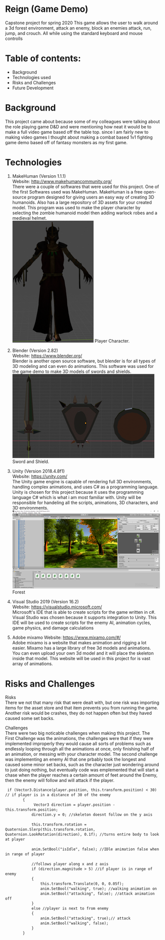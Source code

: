 # Reign (Game Demo)
Capstone project for spring 2020 This game allows the user to walk around a 3d forest environment, attack an enemy, block an enemies attack, run, jump, and crouch. All while using the standard keyboard and mouse controlls

# Table of contents:
* Background
* Technologies used
* Risks and Challenges
* Future Development

# Background
This project came about because some of my colleagues were talking about the role playing game D&D and were mentioning how neat it would be to make a full video game based off the table top. since I am fairly new to making video games I thought about making a combat based 1v1 fighting game demo based off of fantasy monsters as my first game.

# Technologies
1. MakeHuman (Version 1.1.1)  
Website: http://www.makehumancommunity.org/  
There were a couple of softwares that were used for this project. One of the first Softwares used was MakeHuman. MakeHuman is a free open-source program designed for giving users an easy way of creating 3D humanoids. Also has a large repository of 3D assets for your created model. This program was used to make the player character by selecting the zombie humanoid model then adding warlock robes and a medieval helmet.    
![Player Character](/docs/2A.png)
Player Character.  
  
2. Blender (Version 2.82)  
Website: https://www.blender.org/  
Blender is another open source software, but blender is for all types of 3D modeling and can even do animations. This software was used for the game demo to make 3D models of swords and shields.  
![Sword and Shield](/docs/3A.png)  
Sword and Shield.  
  
4. Unity (Version 2018.4.8f1)  
Website: https://unity.com/  
The Unity game engine is capable of rendering full 3D environments, handling complex animations, and uses C# as a programming language. Unity is chosen for this project because it uses the programming language C# which is what i am most familiar with. Unity will be responsible for handeling all the scripts, animations, 3D characters, and 3D environments.  
![Forest](/docs/4A.png)  
Forest  

3. Visual Studio 2019 (Version 16.2)  
Website: https://visualstudio.microsoft.com/  
Microsoft's IDE that is able to create scripts for the game written in c#. Visual Studio was chosen because it supports integration to Unity. This IDE will be used to create scripts for the enemy AI, animation cycles, game physics, and damage calculations  
  
4. Adobe mixamo
Website: https://www.mixamo.com/#/  
Adobe mixamo is a website that makes animation and rigging a lot easier. Mixamo has a large library of free 3d models and animations. You can even upload your own 3d model and it will place the skeleton inside that model. This website will be used in this project for is vast array of animations.  
  
# Risks and Challenges
Risks  
There we not that many risk that were dealt with, but one risk was importing items for the asset store and that item prevents you from running the game. Another risk would be crashes, they do not happen often but they haved caused some set backs.  
  
Challenges  
There were two big noticable challenges when making this project. The First Challenge was the animations, the challenges were that if they were implemented improperly they would cause all sorts of problems such as endlessly looping through all the animations at once, only finishing half of an animation, or messing with your character model. The second challenge was implementing an enemy AI that one prbably took the longest and caused some minor set backs, such as the character just wondering around to just doing nothing, but eventually code was emplemented that will start a chase when the player reaches a certain amount of feet around the Enemy, then the enemy will follow and will attack if the player.  
```
 if (Vector3.Distance(player.position, this.transform.position) < 30) // if player is in a distance of 30 of the enemy
        {
             Vector3 direction = player.position - this.transform.position;
            direction.y = 0; //skeleton doesnt follow on the y axis

            this.transform.rotation = Quaternion.Slerp(this.transform.rotation, Quaternion.LookRotation(direction), 0.1f); //turns entire body to look at player

            anim.SetBool("isIdle", false); //IDle animation false when in range of player

            //follows player along x and z axis
            if (direction.magnitude > 5) //if player is in range of enemy
            {
                this.transform.Translate(0, 0, 0.05f);
                anim.SetBool("walking", true); //walking animation on
                anim.SetBool("attacking", false); //attack animation off
            }
            else //player is next to from enemy
            {
                anim.SetBool("attacking", true);// attack
                anim.SetBool("walking", false);
            }
        }
```
